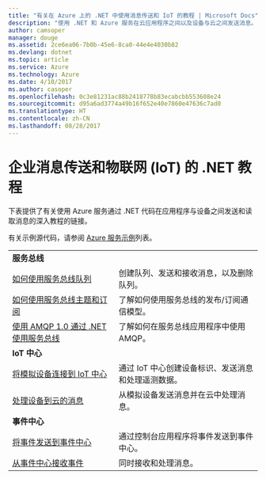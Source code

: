 ```yaml
---
title: "有关在 Azure 上的 .NET 中使用消息传送和 IoT 的教程 | Microsoft Docs"
description: "使用 .NET 和 Azure 服务在云应用程序之间以及设备与云之间发送消息。"
author: camsoper
manager: douge
ms.assetid: 2ce6ea06-7b0b-45e6-8ca0-44e4e4030b82
ms.devlang: dotnet
ms.topic: article
ms.service: Azure
ms.technology: Azure
ms.date: 4/10/2017
ms.author: casoper
ms.openlocfilehash: 0c3e81231ac88b2418778b83ecabcbb553608e24
ms.sourcegitcommit: d95a6ad3774a49b16f652e40e7860e47636c7ad0
ms.translationtype: HT
ms.contentlocale: zh-CN
ms.lasthandoff: 08/28/2017
---
```

# <a name="net-tutorials-for-enterprise-messaging-and-internet-of-things-iot"></a>企业消息传送和物联网 (IoT) 的 .NET 教程

下表提供了有关使用 Azure 服务通过 .NET 代码在应用程序与设备之间发送和读取消息的深入教程的链接。

有关示例源代码，请参阅 [Azure 服务示例](https://azure.microsoft.com/resources/samples/?platform=dotnet)列表。


| | |
|---|---|
| **服务总线** | |
| [如何使用服务总线队列][1] | 创建队列、发送和接收消息，以及删除队列。 | 
| [如何使用服务总线主题和订阅][2] | 了解如何使用服务总线的发布/订阅通信模型。
| [使用 AMQP 1.0 通过 .NET 使用服务总线][3] | 了解如何在服务总线应用程序中使用 AMQP。
|**IoT 中心**|
| [将模拟设备连接到 IoT 中心][4] | 通过 IoT 中心创建设备标识、发送消息和处理遥测数据。 |   
| [处理设备到云的消息][5] | 从模拟设备发送消息并在云中处理消息。 |
|**事件中心**|
| [将事件发送到事件中心][6] | 通过控制台应用程序将事件发送到事件中心。
| [从事件中心接收事件][7] | 同时接收和处理消息。


[1]: /azure/service-bus-messaging/service-bus-dotnet-get-started-with-queues
[2]: /azure/service-bus-messaging/service-bus-dotnet-how-to-use-topics-subscriptions
[3]: /azure/service-bus-messaging/service-bus-amqp-dotnet
[4]: /azure/iot-hub/iot-hub-csharp-csharp-getstarted
[5]: /azure/iot-hub/iot-hub-csharp-csharp-process-d2c
[6]: /azure/event-hubs/event-hubs-dotnet-standard-getstarted-send
[7]: /azure/event-hubs/event-hubs-dotnet-standard-getstarted-receive-eph


